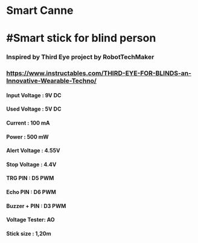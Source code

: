 # Smart Canne
# #Smart stick for blind person

### Inspired by Third Eye project by RobotTechMaker 
### https://www.instructables.com/THIRD-EYE-FOR-BLINDS-an-Innovative-Wearable-Techno/

#### Input Voltage : 9V DC
#### Used Voltage  : 5V DC
#### Current       : 100 mA
#### Power         : 500 mW
#### Alert Voltage : 4.55V
#### Stop Voltage  : 4.4V
#### TRG PIN       : D5 PWM
#### Echo PIN      : D6 PWM
#### Buzzer + PIN  : D3 PWM
#### Voltage Tester: AO
#### Stick size    : 1,20m

